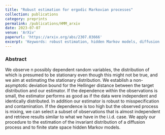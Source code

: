 ```yaml
---
title: "Robust estimation for ergodic Markovian processes"
collection: publications
category: preprints
permalink: /publications/HMM_arxiv
date: 2023-07-07
venue: 'ArXiv'
paperurl: 'https://arxiv.org/abs/2307.03666'
excerpt: 'Keywords: robust estimation, hidden Markov models, diffusion processes, mixing. Submitted to IEEE Transactions on Information Theory.'
---
```


### Abstract
We observe n possibly dependent random variables, the distribution of which is presumed to be stationary even though this might not be true, and we aim at estimating the stationary distribution. We establish a non-asymptotic deviation bound for the Hellinger distance between the target distribution and our estimator. If the dependence within the observations is small, the estimator performs as good as if the data were independent and identically distributed. In addition our estimator is robust to misspecification and contamination. If the dependence is too high but the observed process is mixing, we can select a subset of observations that is almost independent and retrieve results similar to what we have in the i.i.d. case. We apply our procedure to the estimation of the invariant distribution of a diffusion process and to finite state space hidden Markov models. 
